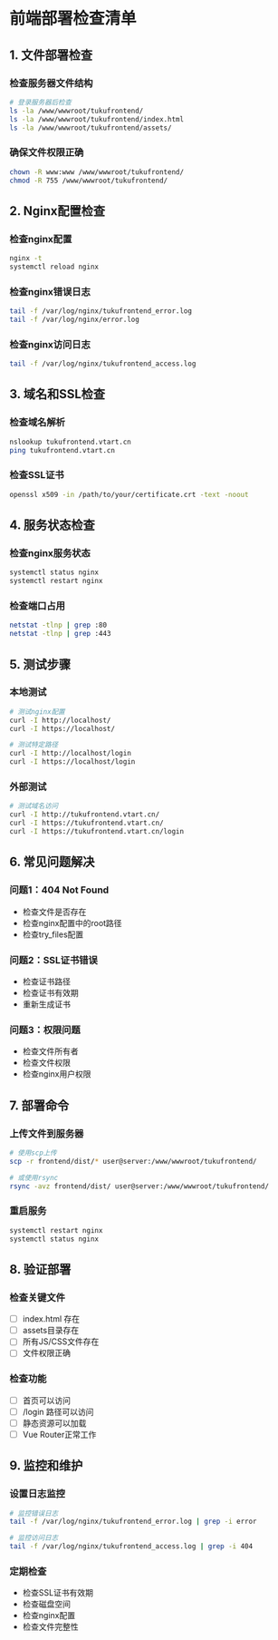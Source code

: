 # 前端部署检查清单

## 1. 文件部署检查

### 检查服务器文件结构
```bash
# 登录服务器后检查
ls -la /www/wwwroot/tukufrontend/
ls -la /www/wwwroot/tukufrontend/index.html
ls -la /www/wwwroot/tukufrontend/assets/
```

### 确保文件权限正确
```bash
chown -R www:www /www/wwwroot/tukufrontend/
chmod -R 755 /www/wwwroot/tukufrontend/
```

## 2. Nginx配置检查

### 检查nginx配置
```bash
nginx -t
systemctl reload nginx
```

### 检查nginx错误日志
```bash
tail -f /var/log/nginx/tukufrontend_error.log
tail -f /var/log/nginx/error.log
```

### 检查nginx访问日志
```bash
tail -f /var/log/nginx/tukufrontend_access.log
```

## 3. 域名和SSL检查

### 检查域名解析
```bash
nslookup tukufrontend.vtart.cn
ping tukufrontend.vtart.cn
```

### 检查SSL证书
```bash
openssl x509 -in /path/to/your/certificate.crt -text -noout
```

## 4. 服务状态检查

### 检查nginx服务状态
```bash
systemctl status nginx
systemctl restart nginx
```

### 检查端口占用
```bash
netstat -tlnp | grep :80
netstat -tlnp | grep :443
```

## 5. 测试步骤

### 本地测试
```bash
# 测试nginx配置
curl -I http://localhost/
curl -I https://localhost/

# 测试特定路径
curl -I http://localhost/login
curl -I https://localhost/login
```

### 外部测试
```bash
# 测试域名访问
curl -I http://tukufrontend.vtart.cn/
curl -I https://tukufrontend.vtart.cn/
curl -I https://tukufrontend.vtart.cn/login
```

## 6. 常见问题解决

### 问题1：404 Not Found
- 检查文件是否存在
- 检查nginx配置中的root路径
- 检查try_files配置

### 问题2：SSL证书错误
- 检查证书路径
- 检查证书有效期
- 重新生成证书

### 问题3：权限问题
- 检查文件所有者
- 检查文件权限
- 检查nginx用户权限

## 7. 部署命令

### 上传文件到服务器
```bash
# 使用scp上传
scp -r frontend/dist/* user@server:/www/wwwroot/tukufrontend/

# 或使用rsync
rsync -avz frontend/dist/ user@server:/www/wwwroot/tukufrontend/
```

### 重启服务
```bash
systemctl restart nginx
systemctl status nginx
```

## 8. 验证部署

### 检查关键文件
- [ ] index.html 存在
- [ ] assets目录存在
- [ ] 所有JS/CSS文件存在
- [ ] 文件权限正确

### 检查功能
- [ ] 首页可以访问
- [ ] /login 路径可以访问
- [ ] 静态资源可以加载
- [ ] Vue Router正常工作

## 9. 监控和维护

### 设置日志监控
```bash
# 监控错误日志
tail -f /var/log/nginx/tukufrontend_error.log | grep -i error

# 监控访问日志
tail -f /var/log/nginx/tukufrontend_access.log | grep -i 404
```

### 定期检查
- 检查SSL证书有效期
- 检查磁盘空间
- 检查nginx配置
- 检查文件完整性



